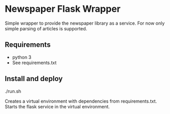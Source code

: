 # Newspaper Flask Wrapper
Simple wrapper to provide the newspaper library as a service. For now only simple parsing of articles is supported.

## Requirements
* python 3
* See requirements.txt

## Install and deploy
./run.sh

Creates a virtual environment with dependencies from requirements.txt. Starts the flask service in the virtual environment.

